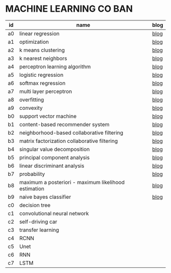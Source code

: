 # MACHINE LEARNING CO BAN

| id | name                                                 | blog        |
|----|------------------------------------------------------|-------------|
| a0 | linear regression                                    | [blog][a0b] |
| a1 | optimization                                         | [blog][a1b] |
| a2 | k means clustering                                   | [blog][a2b] |
| a3 | k nearest neighbors                                  | [blog][a3b] |
| a4 | perceptron learning algorithm                        | [blog][a4b] |
| a5 | logistic regression                                  | [blog][a5b] |
| a6 | softmax regression                                   | [blog][a6b] |
| a7 | multi layer perceptron                               | [blog][a7b] |
| a8 | overfitting                                          | [blog][a8b] |
| a9 | convexity                                            | [blog][a9b] |
| b0 | support vector machine                               | [blog][b0b] |
| b1 | content-based recommender system                     | [blog][b1b] |
| b2 | neighborhood-based collaborative filtering           | [blog][b2b] |
| b3 | matrix factorization collaborative filtering         | [blog][b3b] |
| b4 | singular value decomposition                         | [blog][b4b] |
| b5 | principal component analysis                         | [blog][b5b] |
| b6 | linear discriminant analysis                         | [blog][b6b] |
| b7 | probability                                          | [blog][b7b] |
| b8 | maximum a posteriori - maximum likelihood estimation | [blog][b8b] |
| b9 | naive bayes classifier                               | [blog][b9b] |
| c0 | decision tree                                        |             |
| c1 | convolutional neural network                         |             |
| c2 | self-driving car                                     |             |
| c3 | transfer learning                                    |             |
| c4 | RCNN                                                 |             |
| c5 | Unet                                                 |             |
| c6 | RNN                                                  |             |
| c7 | LSTM                                                 |             |

[a0b]: https://machinelearningcoban.com/2016/12/28/linearregression/
[a1b]: https://machinelearningcoban.com/2017/01/12/gradientdescent/
[a2b]: https://machinelearningcoban.com/2017/01/01/kmeans/
[a3b]: https://machinelearningcoban.com/2017/01/08/knn/
[a4b]: https://machinelearningcoban.com/2017/01/21/perceptron/
[a5b]: https://machinelearningcoban.com/2017/01/27/logisticregression/
[a6b]: https://machinelearningcoban.com/2017/02/17/softmax/
[a7b]: https://machinelearningcoban.com/2017/02/24/mlp/
[a8b]: https://machinelearningcoban.com/2017/03/04/overfitting/
[a9b]: https://machinelearningcoban.com/2017/03/12/convexity/
[b0b]: https://machinelearningcoban.com/2017/04/09/smv/
[b1b]: https://machinelearningcoban.com/2017/05/17/contentbasedrecommendersys/
[b2b]: https://machinelearningcoban.com/2017/05/24/collaborativefiltering/
[b3b]: https://machinelearningcoban.com/2017/05/31/matrixfactorization/
[b4b]: https://machinelearningcoban.com/2017/06/07/svd/
[b5b]: https://machinelearningcoban.com/2017/06/15/pca/
[b6b]: https://machinelearningcoban.com/2017/06/30/lda/
[b7b]: https://machinelearningcoban.com/2017/07/09/prob/
[b8b]: https://machinelearningcoban.com/2017/07/17/mlemap/
[b9b]: https://machinelearningcoban.com/2017/08/08/nbc/
